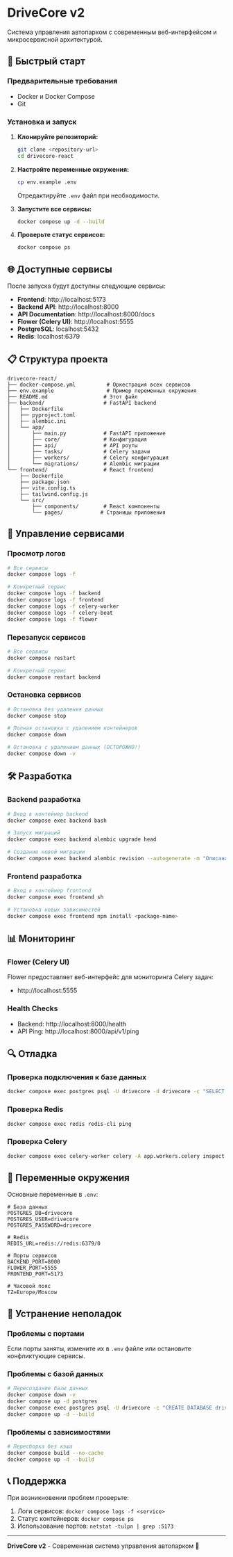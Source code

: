 # DriveCore v2

Система управления автопарком с современным веб-интерфейсом и микросервисной архитектурой.

## 🚀 Быстрый старт

### Предварительные требования

- Docker и Docker Compose
- Git

### Установка и запуск

1. **Клонируйте репозиторий:**
   ```bash
   git clone <repository-url>
   cd drivecore-react
   ```

2. **Настройте переменные окружения:**
   ```bash
   cp env.example .env
   ```
   
   Отредактируйте `.env` файл при необходимости.

3. **Запустите все сервисы:**
   ```bash
   docker compose up -d --build
   ```

4. **Проверьте статус сервисов:**
   ```bash
   docker compose ps
   ```

## 🌐 Доступные сервисы

После запуска будут доступны следующие сервисы:

- **Frontend**: http://localhost:5173
- **Backend API**: http://localhost:8000
- **API Documentation**: http://localhost:8000/docs
- **Flower (Celery UI)**: http://localhost:5555
- **PostgreSQL**: localhost:5432
- **Redis**: localhost:6379

## 📋 Структура проекта

```
drivecore-react/
├── docker-compose.yml          # Оркестрация всех сервисов
├── env.example                 # Пример переменных окружения
├── README.md                  # Этот файл
├── backend/                   # FastAPI backend
│   ├── Dockerfile
│   ├── pyproject.toml
│   ├── alembic.ini
│   └── app/
│       ├── main.py            # FastAPI приложение
│       ├── core/              # Конфигурация
│       ├── api/               # API роуты
│       ├── tasks/             # Celery задачи
│       ├── workers/           # Celery конфигурация
│       └── migrations/        # Alembic миграции
└── frontend/                  # React frontend
    ├── Dockerfile
    ├── package.json
    ├── vite.config.ts
    ├── tailwind.config.js
    └── src/
        ├── components/        # React компоненты
        └── pages/            # Страницы приложения
```

## 🔧 Управление сервисами

### Просмотр логов

```bash
# Все сервисы
docker compose logs -f

# Конкретный сервис
docker compose logs -f backend
docker compose logs -f frontend
docker compose logs -f celery-worker
docker compose logs -f celery-beat
docker compose logs -f flower
```

### Перезапуск сервисов

```bash
# Все сервисы
docker compose restart

# Конкретный сервис
docker compose restart backend
```

### Остановка сервисов

```bash
# Остановка без удаления данных
docker compose stop

# Полная остановка с удалением контейнеров
docker compose down

# Остановка с удалением данных (ОСТОРОЖНО!)
docker compose down -v
```

## 🛠️ Разработка

### Backend разработка

```bash
# Вход в контейнер backend
docker compose exec backend bash

# Запуск миграций
docker compose exec backend alembic upgrade head

# Создание новой миграции
docker compose exec backend alembic revision --autogenerate -m "Описание изменений"
```

### Frontend разработка

```bash
# Вход в контейнер frontend
docker compose exec frontend sh

# Установка новых зависимостей
docker compose exec frontend npm install <package-name>
```

## 📊 Мониторинг

### Flower (Celery UI)

Flower предоставляет веб-интерфейс для мониторинга Celery задач:
- http://localhost:5555

### Health Checks

- Backend: http://localhost:8000/health
- API Ping: http://localhost:8000/api/v1/ping

## 🔍 Отладка

### Проверка подключения к базе данных

```bash
docker compose exec postgres psql -U drivecore -d drivecore -c "SELECT version();"
```

### Проверка Redis

```bash
docker compose exec redis redis-cli ping
```

### Проверка Celery

```bash
docker compose exec celery-worker celery -A app.workers.celery inspect active
```

## 📝 Переменные окружения

Основные переменные в `.env`:

```env
# База данных
POSTGRES_DB=drivecore
POSTGRES_USER=drivecore
POSTGRES_PASSWORD=drivecore

# Redis
REDIS_URL=redis://redis:6379/0

# Порты сервисов
BACKEND_PORT=8000
FLOWER_PORT=5555
FRONTEND_PORT=5173

# Часовой пояс
TZ=Europe/Moscow
```

## 🚨 Устранение неполадок

### Проблемы с портами

Если порты заняты, измените их в `.env` файле или остановите конфликтующие сервисы.

### Проблемы с базой данных

```bash
# Пересоздание базы данных
docker compose down -v
docker compose up -d postgres
docker compose exec postgres psql -U drivecore -c "CREATE DATABASE drivecore;"
docker compose up -d --build
```

### Проблемы с зависимостями

```bash
# Пересборка без кэша
docker compose build --no-cache
docker compose up -d --build
```

## 📞 Поддержка

При возникновении проблем проверьте:
1. Логи сервисов: `docker compose logs -f <service>`
2. Статус контейнеров: `docker compose ps`
3. Использование портов: `netstat -tulpn | grep :5173`

---

**DriveCore v2** - Современная система управления автопарком 🚗
